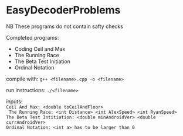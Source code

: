 # EasyDecoderProblems

NB These programs do not contain safty checks

Completed programs:
	
* Coding Ceil and Max
* The Running Race
* The Beta Test Initiation
* Ordinal Notation

compile with:
	```
	g++ <filename>.cpp -o <filename>
	```

run instructions:
	```
	./<filename>
	```

inputs:  
	```
	Ceil And Max: <double toCeilAndFloor>
	```  
	``` 
	The Running Race: <int Distance> <int AlexSpeed> <int RyanSpeed>
	```  
	```
	The Beta Test Intitiation: <double minAndroidVer> <double currAndroidVer>    
	```  
	```
	Ordinal Notation: <int a> has to be larger than 0
	```  